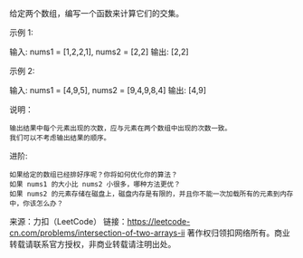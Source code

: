 给定两个数组，编写一个函数来计算它们的交集。

示例 1:

输入: nums1 = [1,2,2,1], nums2 = [2,2]
输出: [2,2]


示例 2:

输入: nums1 = [4,9,5], nums2 = [9,4,9,8,4]
输出: [4,9]

说明：


	输出结果中每个元素出现的次数，应与元素在两个数组中出现的次数一致。
	我们可以不考虑输出结果的顺序。


进阶:


	如果给定的数组已经排好序呢？你将如何优化你的算法？
	如果 nums1 的大小比 nums2 小很多，哪种方法更优？
	如果 nums2 的元素存储在磁盘上，磁盘内存是有限的，并且你不能一次加载所有的元素到内存中，你该怎么办？

来源：力扣（LeetCode）
链接：https://leetcode-cn.com/problems/intersection-of-two-arrays-ii
著作权归领扣网络所有。商业转载请联系官方授权，非商业转载请注明出处。